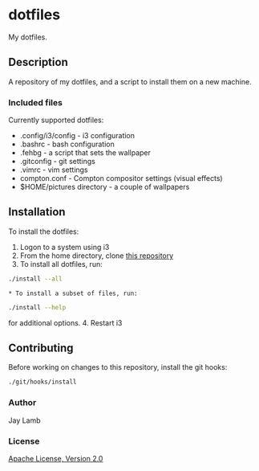 # dotfiles
My dotfiles.

## Description
A repository of my dotfiles, and a script to install them on a new machine.

### Included files
Currently supported dotfiles:
* .config/i3/config - i3 configuration
* .bashrc - bash configuration
* .fehbg - a script that sets the wallpaper
* .gitconfig - git settings
* .vimrc - vim settings
* compton.conf - Compton compositor settings (visual effects)
* $HOME/pictures directory - a couple of wallpapers

## Installation 
To install the dotfiles:
1. Logon to a system using i3
2. From the home directory, clone [this repository](https://github.com/jaylamb/dotfiles.git)
3. To install all dotfiles, run:
```bash
./install --all
```
	* To install a subset of files, run:
```bash
./install --help
```
for additional options.
4. Restart i3 

## Contributing
Before working on changes to this repository, install the git hooks:
```bash
./git/hooks/install
```

### Author
Jay Lamb

### License
[Apache License, Version 2.0](https://www.apache.org/licenses/LICENSE-2.0)
